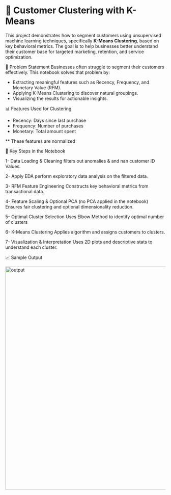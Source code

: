 # 🧠 Customer Clustering with K-Means

This project demonstrates how to segment customers using unsupervised machine learning techniques, specifically **K-Means Clustering**, based on key behavioral metrics. 
The goal is to help businesses better understand their customer base for targeted marketing, retention, and service optimization.

🧩 Problem Statement
Businesses often struggle to segment their customers effectively. This notebook solves that problem by:

- Extracting meaningful features such as Recency, Frequency, and Monetary Value (RFM).
- Applying K-Means Clustering to discover natural groupings.
- Visualizing the results for actionable insights.


📊 Features Used for Clustering

- Recency: Days since last purchase
- Frequency: Number of purchases
- Monetary: Total amount spent
  
** These features are normalized


📌 Key Steps in the Notebook

1- Data Loading & Cleaning
filters out anomalies & and nan customer ID Values.

2- Apply EDA
perform exploratory data analysis on the filtered data.

3- RFM Feature Engineering
Constructs key behavioral metrics from transactional data.

4- Feature Scaling & Optional PCA (no PCA applied in the notebook)
Ensures fair clustering and optional dimensionality reduction.

5- Optimal Cluster Selection
Uses Elbow Method to identify optimal number of clusters

6- K-Means Clustering
Applies algorithm and assigns customers to clusters.

7- Visualization & Interpretation
Uses 2D plots and descriptive stats to understand each cluster.

📈 Sample Output

<img width="1070" height="701" alt="output" src="https://github.com/user-attachments/assets/b425b38f-a547-4181-b962-0a956dabcd1d" />
